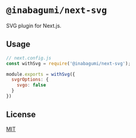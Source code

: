 # `@inabagumi/next-svg`

SVG plugin for Next.js.

## Usage

```javascript
// next.config.js
const withSvg = require('@inabagumi/next-svg');

module.exports = withSvg({
  svgrOptions: {
    svgo: false
  }
})
```

## License

[MIT](LICENSE)
